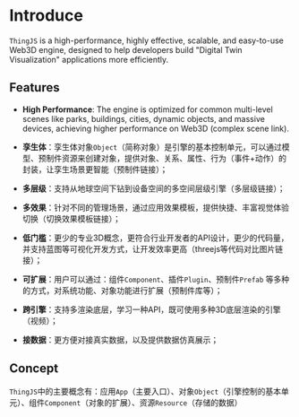# Introduce
<!-- introduce -->

`ThingJS` is a high-performance, highly effective, scalable, and easy-to-use Web3D engine, designed to help developers build "Digital Twin Visualization" applications more efficiently.

## Features
- **High Performance**: The engine is optimized for common multi-level scenes like parks, buildings, cities, dynamic objects, and massive devices, achieving higher performance on Web3D (complex scene link).

- **孪生体**：孪生体对象`Object`（简称对象）是引擎的基本控制单元，可以通过模型、预制件资源来创建对象，提供对象、关系、属性、行为（事件+动作）的封装，让孪生场景更智能（预制件链接）；

- **多层级**：支持从地球空间下钻到设备空间的多空间层级引擎（多层级链接）；

- **多效果**：针对不同的管理场景，通过应用效果模板，提供快捷、丰富视觉体验切换（切换效果模板链接）；

- **低门槛**：更少的专业3D概念，更符合行业开发者的API设计，更少的代码量，并支持蓝图等可视化开发方式，让开发效率更高（threejs等代码对比图片链接）；

- **可扩展**：用户可以通过：组件`Component`、插件`Plugin`、预制件`Prefab` 等多种的方式，对系统功能、对象功能进行扩展（预制件库等）；

- **跨引擎**：支持多渲染底层，学习一种API，既可使用多种3D底层渲染的引擎（视频）；

- **接数据**：更方便对接真实数据，以及提供数据仿真展示；

## Concept
`ThingJS`中的主要概念有：应用`App`（主要入口）、对象`Object`（引擎控制的基本单元）、组件`Component`（对象的扩展）、资源`Resource`（存储的数据）


